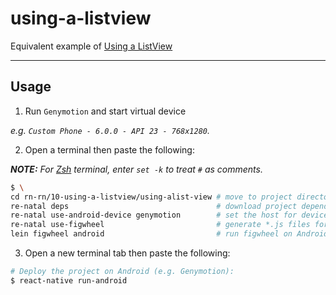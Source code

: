 using-a-listview
================

Equivalent example of [Using a ListView]

-------------------------------------------------------------------------------

Usage
-----

1. Run `Genymotion` and start virtual device

  _e.g. `Custom Phone - 6.0.0 - API 23 - 768x1280`._

2. Open a terminal then paste the following:

  _**NOTE:** For [Zsh] terminal, enter `set -k` to treat `#` as comments._

  ``` bash
  $ \
  cd rn-rn/10-using-a-listview/using-alist-view # move to project directory
  re-natal deps                                 # download project dependencies
  re-natal use-android-device genymotion        # set the host for device type
  re-natal use-figwheel                         # generate *.js files for figwheel
  lein figwheel android                         # run figwheel on Android device (e.g. Genymotion)
  ```

3. Open a new terminal tab then paste the following:

  ``` bash
  # Deploy the project on Android (e.g. Genymotion):
  $ react-native run-android
  ```

[Using a ListView]: https://facebook.github.io/react-native/docs/using-a-listview.html
[Zsh]: http://www.zsh.org
